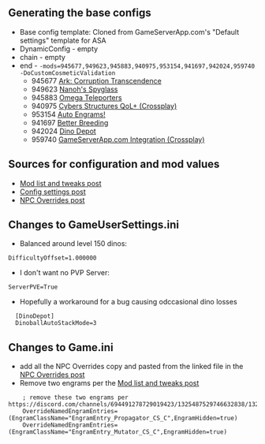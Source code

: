 Generating the base configs
---------------------------
* Base config template: Cloned from GameServerApp.com's "Default settings" template for ASA
* DynamicConfig - empty
* chain - empty
* end - `-mods=945677,949623,945883,940975,953154,941697,942024,959740 -DoCustomCosmeticValidation`
  * 945677 [Ark: Corruption Transcendence](https://www.curseforge.com/ark-survival-ascended/mods/act)
  * 949623 [Nanoh's Spyglass](https://www.curseforge.com/ark-survival-ascended/mods/nanohs-spyglass)
  * 945883 [Omega Teleporters](https://www.curseforge.com/ark-survival-ascended/mods/omega-teleporters)
  * 940975 [Cybers Structures QoL+ (Crossplay)](https://www.curseforge.com/ark-survival-ascended/mods/cybers-structures)
  * 953154 [Auto Engrams!](https://www.curseforge.com/ark-survival-ascended/mods/auto-engrams)
  * 941697 [Better Breeding](https://www.curseforge.com/ark-survival-ascended/mods/better-breeding)
  * 942024 [Dino Depot](https://www.curseforge.com/ark-survival-ascended/mods/dino-depot)
  * 959740 [GameServerApp.com Integration (Crossplay)](https://www.curseforge.com/ark-survival-ascended/mods/gsa-integration-no-shop)

Sources for configuration and mod values
----------------------------------------
* [Mod list and tweaks post](https://discord.com/channels/694491278729019423/1325487529746632838/1325490513436217405)
* [Config settings post](https://discord.com/channels/694491278729019423/1325487529746632838/1361689572538322994)
* [NPC Overrides post](https://discord.com/channels/694491278729019423/1178270462900441118/1220447625661124699)

Changes to GameUserSettings.ini
-------------------------------
* Balanced around level 150 dinos:
```
DifficultyOffset=1.000000
```
* I don't want no PVP Server:
```
ServerPVE=True
```
* Hopefully a workaround for a bug causing odccasional dino losses
```
  [DinoDepot]
  DinoballAutoStackMode=3
```

Changes to Game.ini
-------------------
* add all the NPC Overrides copy and pasted from the linked file in the [NPC Overrides post](https://discord.com/channels/694491278729019423/1178270462900441118/1220447625661124699)
* Remove two engrams per the [Mod list and tweaks post](https://discord.com/channels/694491278729019423/1325487529746632838/1325490513436217405)
```
    ; remove these two engrams per https://discord.com/channels/694491278729019423/1325487529746632838/1325490513436217405
    OverrideNamedEngramEntries=(EngramClassName="EngramEntry_Propagator_CS_C",EngramHidden=true)
    OverrideNamedEngramEntries=(EngramClassName="EngramEntry_Mutator_CS_C",EngramHidden=true)
```
